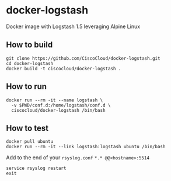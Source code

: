 # docker-logstash
Docker image with Logstash 1.5 leveraging Alpine Linux

## How to build
```
git clone https://github.com/CiscoCloud/docker-logstash.git
cd docker-logstash
docker build -t ciscocloud/docker-logstash .
```

## How to run
```
docker run --rm -it --name logstash \
  -v $PWD/conf.d:/home/logstash/conf.d \
  ciscocloud/docker-logstash /bin/bash
```

## How to test
```
docker pull ubuntu
docker run --rm -it --link logstash:logstash ubuntu /bin/bash
```
Add to the end of your `rsyslog.conf` `*.* @@<hostname>:5514`
```
service rsyslog restart
exit
```
